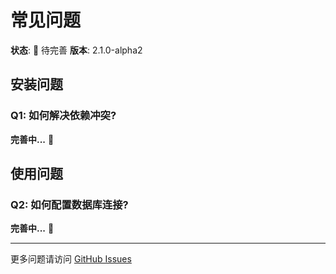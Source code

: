 # 常见问题

**状态**: 🚧 待完善
**版本**: 2.1.0-alpha2

## 安装问题

### Q1: 如何解决依赖冲突?

**完善中...** 📝

## 使用问题

### Q2: 如何配置数据库连接?

**完善中...** 📝

---

更多问题请访问 [GitHub Issues](https://github.com/QUANTAXIS/QUANTAXIS/issues)
